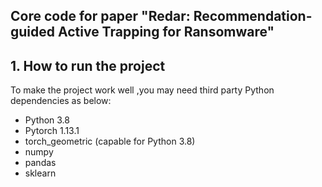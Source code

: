 
## Core code for paper  "Redar: Recommendation-guided Active Trapping for Ransomware"


## 1. How to run the project
To make the project work well ,you may need third party Python dependencies as below:
* Python 3.8
* Pytorch 1.13.1
* torch_geometric (capable for Python 3.8)
* numpy
* pandas
* sklearn


